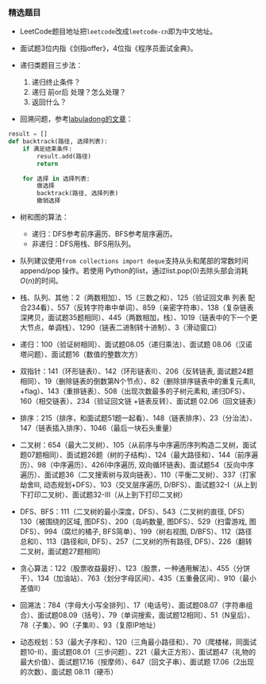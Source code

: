 ### 精选题目


- LeetCode题目地址把`leetcode`改成`leetcode-cn`即为中文地址。
- 面试题3位内指《剑指offer》，4位指《程序员面试金典》。


- 递归类题目三步法：
    1. 递归终止条件？
    2. 递归 前or后 处理？怎么处理？
    3. 返回什么？

- 回溯问题，参考[labuladong的文章](https://leetcode-cn.com/problems/permutations/solution/hui-su-suan-fa-xiang-jie-by-labuladong-2/)：
```python
result = []
def backtrack(路径, 选择列表):
    if 满足结束条件:
        result.add(路径)
        return
    
    for 选择 in 选择列表:
        做选择
        backtrack(路径, 选择列表)
        撤销选择
```

- 树和图的算法：
    - 递归：DFS参考前序遍历、BFS参考层序遍历。
    - 非递归：DFS用栈、BFS用队列。
- 队列建议使用`from collections import deque`支持从头和尾部的常数时间append/pop 操作。若使用 Python的list，通过list.pop(0)去除头部会消耗$O(n)$的时间。



- 栈、队列、其他：2（两数相加）、15（三数之和）、125（验证回文串 列表 配合234看）、557（反转字符串中单词）、859（亲密字符串）、138（复杂链表深拷贝，面试题35题相同）、445（两数相加，栈）、1019（链表中的下一个更大节点，单调栈）、1290（链表二进制转十进制）、3（滑动窗口）

- 递归：100（验证树相同）、面试题08.05（递归乘法）、面试题 08.06（汉诺塔问题）、面试题16（数值的整数次方）

- 双指针：141（环形链表I）、142（环形链表II）、206（反转链表, 面试题24题相同）、19（删除链表的倒数第N个节点）、82（删除排序链表中的重复元素II, +flag）、143（重排链表）、508（出现次数最多的子树元素和, 递归DFS）、160（相交链表）、234（验证回文链 +链表反转）、面试题 02.06（回文链表）

- 排序：215（排序，和面试题51题一起看）、148（链表排序）、23（分治法）、147（链表插入排序）、1046（最后一块石头重量）

- 二叉树：654（最大二叉树）、105（从前序与中序遍历序列构造二叉树，面试题07题相同）、面试题26题（树的子结构）、124（最大路径和）、144（前序遍历）、98（中序遍历）、426(中序遍历, 双向循环链表)、面试题54（反向中序遍历）、面试题36（二叉搜索树与双向链表）、110（平衡二叉树）、337（打家劫舍III, 动态规划+DFS）、103（交叉层序遍历, D/BFS）、面试题32-I（从上到下打印二叉树）、面试题32-III（从上到下打印二叉树）

- DFS、BFS：111（二叉树的最小深度，DFS）、543（二叉树的直径, DFS）130（被围绕的区域, 图DFS）、200（岛屿数量, 图DFS）、529（扫雷游戏, 图DFS）、994（腐烂的橘子, BFS简单）、199（树右视图, D/BFS）、112（路径总和I）、113（路径和II, DFS）、257（二叉树的所有路径, DFS）、226（翻转二叉树，面试题27题相同）

- 贪心算法：122（股票收益最好）、123（股票，一种通用解法）、455（分饼干）、134（加油站）、763（划分字母区间）、435（五重叠区间）、910（最小差值II）

- 回溯法：784（字母大小写全排列）、17（电话号）、面试题08.07（字符串组合）、面试题08.09（括号）、79（单词搜索，面试题12相同）、51（N皇后）、78（子集）、90（子集II）、93（复原IP地址）

- 动态规划：53（最大子序和）、120（三角最小路径和）、70（爬楼梯，同面试题10-II）、面试题08.01（三步问题）、221（最大正方形）、面试题47（礼物的最大价值）、面试题17.16（按摩师）、647（回文子串）、面试题 17.06（2出现的次数）、面试题 08.11（硬币）
